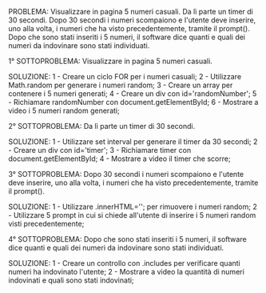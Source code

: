 PROBLEMA:
Visualizzare in pagina 5 numeri casuali. Da lì parte un timer di 30 secondi. Dopo 30 secondi i numeri scompaiono e l'utente deve inserire, uno alla volta, i numeri che ha visto precedentemente, tramite il prompt(). Dopo che sono stati inseriti i 5 numeri, il software dice quanti e quali dei numeri da indovinare sono stati individuati.

1° SOTTOPROBLEMA: 
Visualizzare in pagina 5 numeri casuali.

SOLUZIONE:
1 - Creare un ciclo FOR per i numeri casuali;
2 - Utilizzare Math.random per generare i numeri random;
3 - Creare un array per contenere i 5 numeri generati;
4 - Creare un div con id='randomNumber';
5 - Richiamare randomNumber con document.getElementById;
6 - Mostrare a video i 5 numeri random generati;

2° SOTTOPROBLEMA: 
Da lì parte un timer di 30 secondi.

SOLUZIONE:
1 - Utilizzare set interval per generare il timer da 30 secondi;
2 - Creare un div con id='timer';
3 - Richiamare timer con document.getElementById;
4 - Mostrare a video il timer che scorre;

3° SOTTOPROBLEMA:
Dopo 30 secondi i numeri scompaiono e l'utente deve inserire, uno alla volta, i numeri che ha visto precedentemente, tramite il prompt().

SOLUZIONE:
1 - Utilizzare .innerHTML=''; per rimuovere i numeri random;
2 - Utilizzare 5 prompt in cui si chiede all'utente di inserire i 5 numeri random visti precedentemente;

4° SOTTOPROBLEMA:
Dopo che sono stati inseriti i 5 numeri, il software dice quanti e quali dei numeri da indovinare sono stati individuati.

SOLUZIONE:
1 - Creare un controllo con .includes per verificare quanti numeri ha indovinato l'utente;
2 - Mostrare a video la quantità di numeri indovinati e quali sono stati indovinati;
